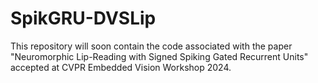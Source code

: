 # SpikGRU-DVSLip

This repository will soon contain the code associated with the paper "Neuromorphic Lip-Reading with Signed Spiking Gated Recurrent Units" accepted at CVPR Embedded Vision Workshop 2024.
